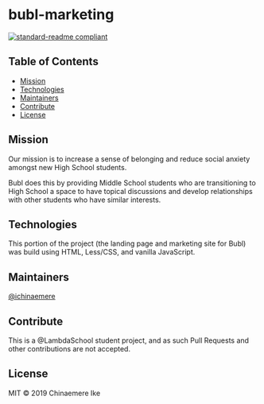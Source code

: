 # bubl-marketing

[![standard-readme compliant](https://img.shields.io/badge/standard--readme-OK-green.svg?style=flat-square)](https://github.com/RichardLitt/standard-readme)

## Table of Contents

- [Mission](#mission)
- [Technologies](#technologies)
- [Maintainers](#maintainers)
- [Contribute](#contribute)
- [License](#license)

## Mission

Our mission is to increase a sense of belonging and reduce social anxiety amongst new High School students. 

Bubl does this by providing Middle School students who are transitioning to High School a space to have topical discussions and develop relationships with other students who have similar interests.

## Technologies

This portion of the project (the landing page and marketing site for Bubl) was build using HTML, Less/CSS, and vanilla JavaScript.

## Maintainers

[@ichinaemere](https://github.com/ichinaemere)

## Contribute

This is a @LambdaSchool student project, and as such Pull Requests and other contributions are not accepted. 

## License

MIT © 2019 Chinaemere Ike

